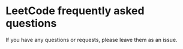 # LeetCode frequently asked questions
If you have any questions or requests, please leave them as an issue.
